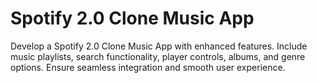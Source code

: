 # Spotify 2.0 Clone Music App
Develop a Spotify 2.0 Clone Music App with enhanced features. Include music playlists, search functionality, player controls, albums, and genre options. Ensure seamless integration and smooth user experience.
